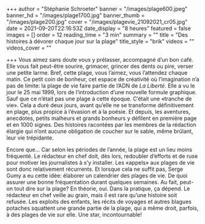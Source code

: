+++
author = "Stéphanie Schroeter"
banner = "/images/plage600.jpeg"
banner_hd = "/images/plage1700.jpg"
banner_thumb = "/images/plage200.jpg"
cover = "/images/plagevie_21092021_cr05.jpg"
date = 2021-09-20T22:16:53Z
date_display = "8 heures"
featured = false
images = []
order = 12
reading_time = "3 min"
summary = ""
title = "Des histoires à dévorer chaque jour sur la plage"
title_style = "brik"
videos = ""
videos_cover = ""

+++
Vous aimez sans doute vous y prélasser, accompagné d’un bon café. Elle vous fait peut-être sourire, grimacer, grincer des dents ou pire, verser une petite larme. Bref, cette plage, vous l’aimez, vous l’attendez chaque matin. Ce petit coin de bonheur, cet espace de créativité où l’imagination n’a pas de limite: la plage de vie faire partie de l’ADN de _La Liberté_. Elle a vu le jour le 25 mai 1999, lors de l’introduction d’une nouvelle formule graphique. Sauf que ce n’était pas une plage à cette époque. C’était une «tranche de vie». Cela a duré deux jours, avant qu’elle ne se transforme définitivement en plage, plus propice à l’évasion et à la poésie. Et depuis, les aventures, anecdotes, petits malheurs et grands bonheurs y défilent en première page et en 1000 signes. Des histoires racontées par les membres de la rédaction élargie qui n’ont aucune obligation de coucher sur le sable, même brûlant, leur vie trépidante.

Encore que… Car selon les périodes de l’année, la plage est un lieu moins fréquenté. Le rédacteur en chef doit, dès lors, redoubler d’efforts et de ruse pour motiver les journalistes à s’y installer. Les «appels» aux plages de vie sont donc relativement récurrents. Et lorsque cela ne suffit pas, Serge Gumy a eu cette idée: élaborer un calendrier des plages de vie. De quoi assurer une bonne fréquentation durant quelques semaines. Au fait, peut-on tout dire sur la plage? En théorie, oui. Dans la pratique, ça dépend. Le rédacteur en chef veille au grain, mais il est rare qu’une histoire soit refusée. Les exploits des enfants, les récits de voyages et autres blagues potaches squattent une grande partie de la plage, qui a même droit, parfois, à des plages de vie sur elle. Une star, incontournable!